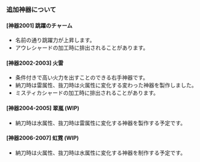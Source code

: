### 追加神器について
#### [神器2001] 跳躍のチャーム
- 名前の通り跳躍力が上昇します。
- アウレシャードの加工時に排出されることがあります。
#### [神器2002-2003] 火雷
- 条件付きで高い火力を出すことのできる右手神器です。
- 納刀時は雷属性、抜刀時は火属性に変化する変わった神器を製作しました。
- ミスティカシャードの加工時に排出されることがあります。
#### [神器2004-2005] 翠嵐 (WIP)
- 納刀時は水属性、抜刀時は雷属性に変化する神器を製作する予定です。
#### [神器2006-2007] 虹霓 (WIP)
- 納刀時は火属性、抜刀時は水属性に変化する神器を制作する予定です。